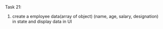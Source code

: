  Task 21:<br>
 1. create a employee data(array of object) (name, age, salary, designation) in
 state and display data in UI
